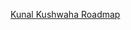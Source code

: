 
[Kunal Kushwaha Roadmap](https://github.com/WeMakeDevs/roadmaps/tree/main/DevRel#25-paid-open-source-programs-and-internships)